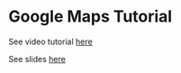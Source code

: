 # Google Maps Tutorial

See video tutorial [here](https://www.youtube.com/watch?v=B4OuCjQLJ9k)

See slides [here](http://slides.com/nax3t/yelpcamp-refactor-google-maps)
